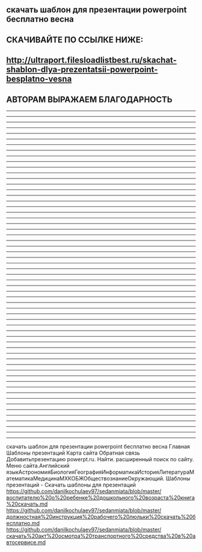 скачать шаблон для презентации powerpoint бесплатно весна
--------------------------------------------------
СКАЧИВАЙТЕ ПО ССЫЛКЕ НИЖЕ:
--------------------------------------------------
http://ultraport.filesloadlistbest.ru/skachat-shablon-dlya-prezentatsii-powerpoint-besplatno-vesna
--------------------------------------------------
АВТОРАМ ВЫРАЖАЕМ БЛАГОДАРНОСТЬ
--------------------------------------------------
--------------------------------------------------
--------------------------------------------------
--------------------------------------------------
--------------------------------------------------
--------------------------------------------------
--------------------------------------------------
--------------------------------------------------
--------------------------------------------------
--------------------------------------------------
--------------------------------------------------
--------------------------------------------------
--------------------------------------------------
--------------------------------------------------
--------------------------------------------------
--------------------------------------------------
--------------------------------------------------
--------------------------------------------------
--------------------------------------------------
--------------------------------------------------
--------------------------------------------------
--------------------------------------------------
--------------------------------------------------
--------------------------------------------------
--------------------------------------------------
--------------------------------------------------
--------------------------------------------------
--------------------------------------------------
--------------------------------------------------
--------------------------------------------------
--------------------------------------------------
--------------------------------------------------
--------------------------------------------------
--------------------------------------------------
--------------------------------------------------
--------------------------------------------------
--------------------------------------------------
--------------------------------------------------
--------------------------------------------------
--------------------------------------------------
--------------------------------------------------
--------------------------------------------------
--------------------------------------------------
--------------------------------------------------
--------------------------------------------------
--------------------------------------------------
--------------------------------------------------
--------------------------------------------------
--------------------------------------------------
--------------------------------------------------
--------------------------------------------------
--------------------------------------------------
--------------------------------------------------
--------------------------------------------------
--------------------------------------------------
--------------------------------------------------
--------------------------------------------------
--------------------------------------------------
--------------------------------------------------
--------------------------------------------------
скачать шаблон для презентации powerpoint бесплатно весна Главная  Шаблоны презентаций  Карта сайта  Обратная связь  Добавитьпрезентацию  powerpt.ru. Найти. расширенный поиск по сайту. Меню сайта.Английский языкАстрономияБиологияГеографияИнформатикаИсторияЛитератураМатематикаМедицинаМХКОБЖОбществознаниеОкружающий. Шаблоны презентаций - Скачать шаблоны для презентаций
https://github.com/danilkochulaev97/sedanmiata/blob/master/воспитателю%20о%20ребенке%20дошкольного%20возраста%20книга%20скачать.md
https://github.com/danilkochulaev97/sedanmiata/blob/master/должностная%20инструкция%20рабочего%20люльки%20скачать%20бесплатно.md
https://github.com/danilkochulaev97/sedanmiata/blob/master/скачать%20акт%20осмотра%20транспортного%20средства%20в%20автосервисе.md